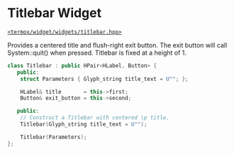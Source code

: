 # Titlebar Widget

[`<termox/widget/widgets/titlebar.hpp>`](../../../include/termox/widget/widgets/titlebar.hpp)

Provides a centered title and flush-right exit button. The exit button will call
System::quit() when pressed. Titlebar is fixed at a height of 1.

```cpp
class Titlebar : public HPair<HLabel, Button> {
   public:
    struct Parameters { Glyph_string title_text = U""; };

    HLabel& title       = this->first;
    Button& exit_button = this->second;

   public:
    // Construct a Titlebar with centered \p title.
    Titlebar(Glyph_string title_text = U"");

    Titlebar(Parameters);
};
```
